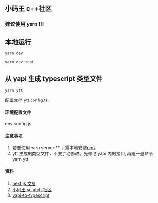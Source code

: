## 小码王 c++社区

### 建议使用 yarn !!!

## 本地运行

```
yarn dev
```

```
yarn dev:test
```

## 从 yapi 生成 typescript 类型文件

```
yarn ytt
```

配置文件 ytt.config.ts

#### 环境配置文件

env.config.js

#### 注意事项

1. 若要使用 yarn server:\*\* ，需本地安装[pm2](https://pm2.keymetrics.io/docs/usage/quick-start/)
2. ytt 生成的类型文件，不要手动修改。先修改 yapi 内的接口, 再跑一遍命令 yarn ytt

#### 资料

1. [next.js 文档](https://nextjs.org/docs)
2. [小码王 scratch 社区](http://gitlab.xiaomawang.com/fe/community)
3. [yapi-to-typescript](https://fjc0k.github.io/yapi-to-typescript/handbook/usage.html)

